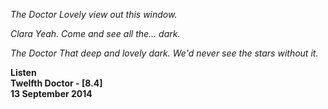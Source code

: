 _The Doctor_ _Lovely view out this window._

_Clara_ _Yeah. Come and see all the… dark._

_The Doctor_ _That deep and lovely dark. We'd never see the stars without it._

**Listen  
Twelfth Doctor - [8.4]  
13 September 2014**